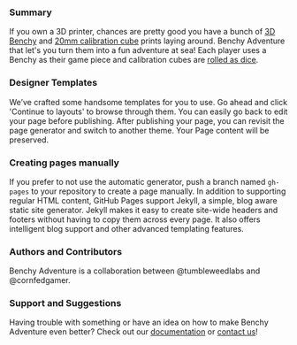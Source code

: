 ### Summary
If you own a 3D printer, chances are pretty good you have a bunch of [3D Benchy](http://www.3dbenchy.com/) and [20mm calibration cube](https://www.thingiverse.com/thing:1278865) prints laying around. Benchy Adventure that let's you turn them into a fun adventure at sea! Each player uses a Benchy as their game piece and calibration cubes are [rolled as dice](https://github.com/tumbleweedlabs/benchy-adventure/wiki/Dice-Mechanics).

### Designer Templates
We’ve crafted some handsome templates for you to use. Go ahead and click 'Continue to layouts' to browse through them. You can easily go back to edit your page before publishing. After publishing your page, you can revisit the page generator and switch to another theme. Your Page content will be preserved.

### Creating pages manually
If you prefer to not use the automatic generator, push a branch named `gh-pages` to your repository to create a page manually. In addition to supporting regular HTML content, GitHub Pages support Jekyll, a simple, blog aware static site generator. Jekyll makes it easy to create site-wide headers and footers without having to copy them across every page. It also offers intelligent blog support and other advanced templating features.

### Authors and Contributors
Benchy Adventure is a collaboration between @tumbleweedlabs and @cornfedgamer. 

### Support and Suggestions
Having trouble with something or have an idea on how to make Benchy Adventure even better? Check out our [documentation](https://help.github.com/pages) or [contact us](https://github.com/contact)!
